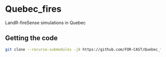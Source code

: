 # Quebec_fires
LandR-fireSense simulations in Quebec

## Getting the code

```bash
git clone --recurse-submodules -j8 https://github.com/FOR-CAST/Quebec_fires
```
